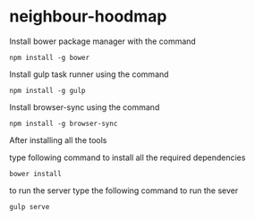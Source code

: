# neighbour-hoodmap

Install bower package manager with the command


```
npm install -g bower
```

Install gulp task runner using the command

```
npm install -g gulp
```


Install browser-sync using the command 

```
npm install -g browser-sync
```


After installing all the tools 

type  following command to install all the required dependencies

```
bower install
```

to run the server type the following command to run the sever


```
gulp serve
```